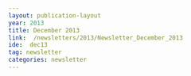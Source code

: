 ```yaml
---
layout: publication-layout
year: 2013
title: December 2013
link:  /newsletters/2013/Newsletter_December_2013
ide:  dec13
tag: newsletter
categories: newsletter
---
```

